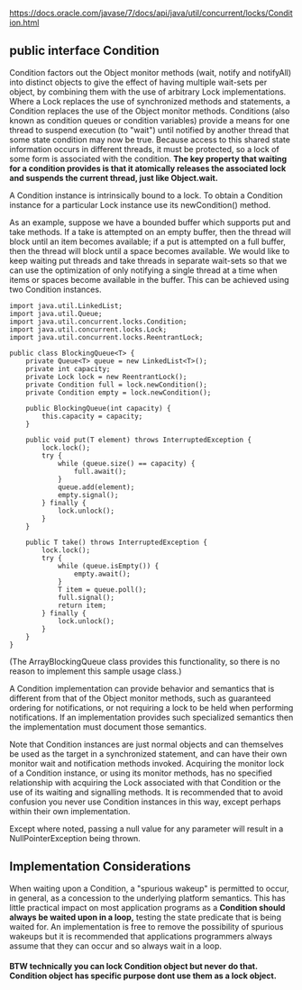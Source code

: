 https://docs.oracle.com/javase/7/docs/api/java/util/concurrent/locks/Condition.html

## public interface Condition
Condition factors out the Object monitor methods (wait, notify and notifyAll) into distinct objects to give the effect of having multiple wait-sets per object, by combining them with the use of arbitrary Lock implementations. Where a Lock replaces the use of synchronized methods and statements, a Condition replaces the use of the Object monitor methods.
Conditions (also known as condition queues or condition variables) provide a means for one thread to suspend execution (to "wait") until notified by another thread that some state condition may now be true. Because access to this shared state information occurs in different threads, it must be protected, so a lock of some form is associated with the condition. **The key property that waiting for a condition provides is that it atomically releases the associated lock and suspends the current thread, just like Object.wait.**

A Condition instance is intrinsically bound to a lock. To obtain a Condition instance for a particular Lock instance use its newCondition() method.

As an example, suppose we have a bounded buffer which supports put and take methods. If a take is attempted on an empty buffer, then the thread will block until an item becomes available; if a put is attempted on a full buffer, then the thread will block until a space becomes available. We would like to keep waiting put threads and take threads in separate wait-sets so that we can use the optimization of only notifying a single thread at a time when items or spaces become available in the buffer. This can be achieved using two Condition instances.
```
import java.util.LinkedList;
import java.util.Queue;
import java.util.concurrent.locks.Condition;
import java.util.concurrent.locks.Lock;
import java.util.concurrent.locks.ReentrantLock;

public class BlockingQueue<T> {
    private Queue<T> queue = new LinkedList<T>();
    private int capacity;
    private Lock lock = new ReentrantLock();
    private Condition full = lock.newCondition();
    private Condition empty = lock.newCondition();

    public BlockingQueue(int capacity) {
        this.capacity = capacity;
    }

    public void put(T element) throws InterruptedException {
        lock.lock();
        try {
            while (queue.size() == capacity) {
                full.await();
            }
            queue.add(element);
            empty.signal();
        } finally {
            lock.unlock();
        }
    }

    public T take() throws InterruptedException {
        lock.lock();
        try {
            while (queue.isEmpty()) {
                empty.await();
            }
            T item = queue.poll();
            full.signal();
            return item;
        } finally {
            lock.unlock();
        }
    }
}
```
(The ArrayBlockingQueue class provides this functionality, so there is no reason to implement this sample usage class.)

A Condition implementation can provide behavior and semantics that is different from that of the Object monitor methods, such as guaranteed ordering for notifications, or not requiring a lock to be held when performing notifications. If an implementation provides such specialized semantics then the implementation must document those semantics.

Note that Condition instances are just normal objects and can themselves be used as the target in a synchronized statement, and can have their own monitor wait and notification methods invoked. Acquiring the monitor lock of a Condition instance, or using its monitor methods, has no specified relationship with acquiring the Lock associated with that Condition or the use of its waiting and signalling methods. It is recommended that to avoid confusion you never use Condition instances in this way, except perhaps within their own implementation.

Except where noted, passing a null value for any parameter will result in a NullPointerException being thrown.

## Implementation Considerations
When waiting upon a Condition, a "spurious wakeup" is permitted to occur, in general, as a concession to the underlying platform semantics. This has little practical impact on most application programs as a **Condition should always be waited upon in a loop,** testing the state predicate that is being waited for. An implementation is free to remove the possibility of spurious wakeups but it is recommended that applications programmers always assume that they can occur and so always wait in a loop.

#### BTW technically you can lock Condition object but never do that. Condition object has specific purpose dont use them as a lock object. 

